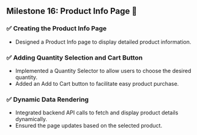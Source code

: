 ## Milestone 16: Product Info Page 🚀  

### ✅ Creating the Product Info Page  
- Designed a Product Info page to display detailed product information.  

### ✅ Adding Quantity Selection and Cart Button  
- Implemented a Quantity Selector to allow users to choose the desired quantity.  
- Added an Add to Cart button to facilitate easy product purchase.  

### ✅ Dynamic Data Rendering  
- Integrated backend API calls to fetch and display product details dynamically.  
- Ensured the page updates based on the selected product.  
